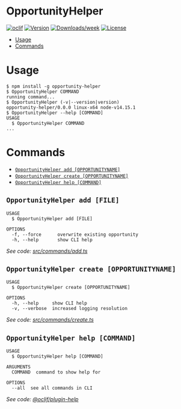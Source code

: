 OpportunityHelper
=================



[![oclif](https://img.shields.io/badge/cli-oclif-brightgreen.svg)](https://oclif.io)
[![Version](https://img.shields.io/npm/v/OpportunityHelper.svg)](https://npmjs.org/package/OpportunityHelper)
[![Downloads/week](https://img.shields.io/npm/dw/OpportunityHelper.svg)](https://npmjs.org/package/OpportunityHelper)
[![License](https://img.shields.io/npm/l/OpportunityHelper.svg)](https://github.com//nick-staked/opportunity-helper/opp/blob/master/package.json)

<!-- toc -->
* [Usage](#usage)
* [Commands](#commands)
<!-- tocstop -->
# Usage
<!-- usage -->
```sh-session
$ npm install -g opportunity-helper
$ OpportunityHelper COMMAND
running command...
$ OpportunityHelper (-v|--version|version)
opportunity-helper/0.0.0 linux-x64 node-v14.15.1
$ OpportunityHelper --help [COMMAND]
USAGE
  $ OpportunityHelper COMMAND
...
```
<!-- usagestop -->
# Commands
<!-- commands -->
* [`OpportunityHelper add [OPPORTUNITYNAME]`](#opportunityhelper-add-file)
* [`OpportunityHelper create [OPPORTUNITYNAME]`](#opportunityhelper-create-opportunityname)
* [`OpportunityHelper help [COMMAND]`](#opportunityhelper-help-command)

## `OpportunityHelper add [FILE]`

```
USAGE
  $ OpportunityHelper add [FILE]

OPTIONS
  -f, --force      overwrite existing opportunity
  -h, --help       show CLI help
```

_See code: [src/commands/add.ts](https://github.com/nick-staked/opportunity-helper/blob/v0.0.0/src/commands/add.ts)_

## `OpportunityHelper create [OPPORTUNITYNAME]`

```
USAGE
  $ OpportunityHelper create [OPPORTUNITYNAME]

OPTIONS
  -h, --help     show CLI help
  -v, --verbose  increased logging resolution
```

_See code: [src/commands/create.ts](https://github.com/nick-staked/opportunity-helper/blob/v0.0.0/src/commands/create.ts)_

## `OpportunityHelper help [COMMAND]`

```
USAGE
  $ OpportunityHelper help [COMMAND]

ARGUMENTS
  COMMAND  command to show help for

OPTIONS
  --all  see all commands in CLI
```

_See code: [@oclif/plugin-help](https://github.com/oclif/plugin-help/blob/v3.2.0/src/commands/help.ts)_
<!-- commandsstop -->
